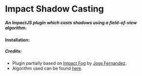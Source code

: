 Impact Shadow Casting
==========

##### An ImpactJS plugin which casts shadows using a field-of-view algorithm. #####

#### Installation: ####

##### Credits: #####

- Plugin partially based on [Impact Fog](https://github.com/jfernandez/impact-fog/) by [Jose Fernandez](https://github.com/jfernandez).
- Algorithm used can be found [here](http://roguebasin.roguelikedevelopment.org/index.php?title=FOV_using_recursive_shadowcasting).
